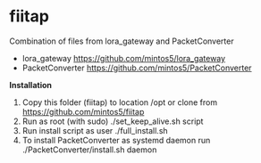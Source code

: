# fiitap
Combination of files from lora_gateway and PacketConverter
* lora_gateway https://github.com/mintos5/lora_gateway
* PacketConverter https://github.com/mintos5/PacketConverter

**Installation**
1. Copy this folder (fiitap) to location /opt or clone from https://github.com/mintos5/fiitap
2. Run as root (with sudo) ./set_keep_alive.sh script
3. Run install script as user ./full_install.sh
4. To install PacketConverter as systemd daemon run ./PacketConverter/install.sh daemon
